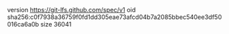 version https://git-lfs.github.com/spec/v1
oid sha256:c0f7938a36759f0fd1dd305eae73afcd04b7a2085bbec540ee3df50016ca6a0b
size 36041

